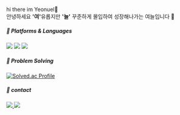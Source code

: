 
hi there im Yeonuel👋<br>
안녕하세요 <b>'여'</b>유롭지만 <b>'늘'</b> 꾸준하게 몰입하여 성장해나가는 여늘입니다 🚀 


##### 📌 Platforms & Languages
<p>
  <img src="https://img.shields.io/badge/java-007396?style=for-the-badge&logo=java&logoColor=white">
  <img src="https://img.shields.io/badge/javascript-F7DF1E?style=for-the-badge&logo=javascript&logoColor=black">
  <img src="https://img.shields.io/badge/spring-6DB33F?style=for-the-badge&logo=spring&logoColor=white"> 
</p>


##### 📌 Problem Solving
[![Solved.ac Profile](http://mazassumnida.wtf/api/v2/generate_badge?boj=yeonuel)](https://solved.ac/yeonuel/)


##### 📌 contact 
<p>
  <a href="https://yeoneul-tech.tistory.com/" target="_blank"><img src="https://img.shields.io/badge/tistory-000000?style=for-the-badge&logo=tistory&logoColor=white"> 
  <a href="mailto:qwefghnm1212@gmail.com" target="_blank"><img src="https://img.shields.io/badge/gmail-EA4335?style=for-the-badge&logo=tistory&logoColor=white"> 
</p>




